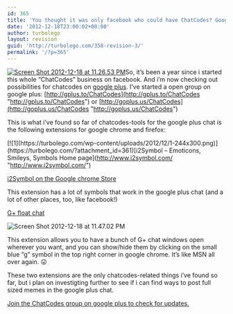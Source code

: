 ```yaml
---
id: 365
title: 'You thought it was only facebook who could have ChatCodes? Google+, here we come&#8230;'
date: '2012-12-18T23:00:02+00:00'
author: turbolego
layout: revision
guid: 'http://turbolego.com/358-revision-3/'
permalink: '/?p=365'
---
```


[![Screen Shot 2012-12-18 at 11.26.53 PM](https://turbolego.com/wp-content/uploads/2012/12/Screen-Shot-2012-12-18-at-11.26.53-PM.png)](https://turbolego.com/you-thought-it-was-only-facebook-who-could-have-chatcodes-google-here-we-come/screen-shot-2012-12-18-at-11-26-53-pm/)So, it’s been a year since i started this whole “ChatCodes” business on facebook. And i’m now checking out possibilities for chatcodes on [google plus](https://plus.google.com/ "https://plus.google.com/"). I’ve started a open group on google plus: [http://gplus.to/ChatCodes](http://gplus.to/ChatCodes "http://gplus.to/ChatCodes") or [http://goplus.us/ChatCodes](http://goplus.us/ChatCodes "http://goplus.us/ChatCodes")

This is what i’ve found so far of chatcodes-tools for the google plus chat is the following extensions for google chrome and firefox:

[](http://www.i2symbol.com/ "http://www.i2symbol.com/")[![1](https://turbolego.com/wp-content/uploads/2012/12/1-244x300.png)](https://turbolego.com/?attachment_id=361)[i2Symbol – Emoticons, Smileys, Symbols Home page](http://www.i2symbol.com/ "http://www.i2symbol.com/")

[i2Symbol on the Google chrome Store](https://chrome.google.com/webstore/detail/i2symbol-emoticons-smiley/gponajbpomilcmbmfoipobkikeopjjhp "https://chrome.google.com/webstore/detail/i2symbol-emoticons-smiley/gponajbpomilcmbmfoipobkikeopjjhp")

This extension has a lot of symbols that work in the google plus chat (and a lot of other places, too, like facebook!)

[G+ float chat](https://chrome.google.com/webstore/detail/g%2B-float-chat/mfdcnompihmoabomjngipdicppdfaibm/details "https://chrome.google.com/webstore/detail/g%2B-float-chat/mfdcnompihmoabomjngipdicppdfaibm/details")

![Screen Shot 2012-12-18 at 11.47.02 PM](https://turbolego.com/wp-content/uploads/2012/12/Screen-Shot-2012-12-18-at-11.47.02-PM-175x300.png)

This extension allows you to have a bunch of G+ chat windows open wherever you want, and you can show/hide them by clicking on the small blue “g” symbol in the top right corner in google chrome. It’s like MSN all over again. 😛

These two extensions are the only chatcodes-related things i’ve found so far, but i plan on investigting further to see if i can find ways to post full sized memes in the google plus chat.

[Join the ChatCodes group on google plus to check for updates.](https://plus.google.com/communities/113385369687157587737 "https://plus.google.com/communities/113385369687157587737")